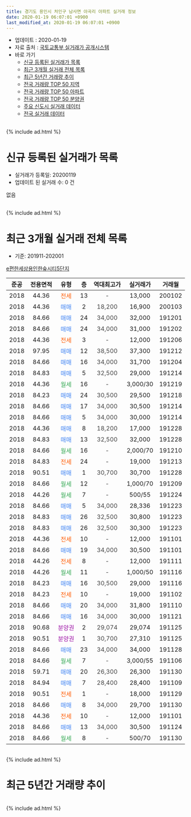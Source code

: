 ```yaml
---
title: 경기도 용인시 처인구 남사면 아곡리 아파트 실거래 정보
date: 2020-01-19 06:07:01 +0900
last_modified_at: 2020-01-19 06:07:01 +0900
---
```


* 업데이트 : 2020-01-19
* 자료 출처 : [국토교통부 실거래가 공개시스템](http://rt.molit.go.kr)
* 바로 가기
    * [신규 등록된 실거래가 목록](#신규-등록된-실거래가-목록)
    * [최근 3개월 실거래 전체 목록](#최근-3개월-실거래-전체-목록)
    * [최근 5년간 거래량 추이](#최근-5년간-거래량-추이)
    * [전국 거래량 TOP 50 지역](https://apt-info.github.io/apt-trade-info/최근-3개월-전국에서-가장-거래가-많이-발생한-지역)
    * [전국 거래량 TOP 50 아파트](https://apt-info.github.io/apt-trade-info/최근-3개월-전국에서-가장-거래가-많이-발생한-아파트)
    * [전국 거래량 TOP 50 분양권](https://apt-info.github.io/apt-trade-info/최근-3개월-전국에서-가장-거래가-많이-발생한-분양권)
    * [주요 신도시 실거래 데이터](https://apt-info.github.io/apt-trade-info/주요-신도시)
    * [전국 실거래 데이터](https://apt-info.github.io/apt-trade-info/전국)
<br>
{% include ad.html %}
<br>

# 신규 등록된 실거래가 목록
* 실거래가 등록일: 20200119
* 업데이트 된 실거래 수: 0 건

없음

<br>
{% include ad.html %}
<br>

# 최근 3개월 실거래 전체 목록
* 기준: 201911-202001


[e편한세상용인한숲시티5단지](https://search.naver.com/search.naver?query=%EA%B2%BD%EA%B8%B0%EB%8F%84+%EC%9A%A9%EC%9D%B8%EC%8B%9C+%EC%B2%98%EC%9D%B8%EA%B5%AC+%EB%82%A8%EC%82%AC%EB%A9%B4+%EC%95%84%EA%B3%A1%EB%A6%AC+e%ED%8E%B8%ED%95%9C%EC%84%B8%EC%83%81%EC%9A%A9%EC%9D%B8%ED%95%9C%EC%88%B2%EC%8B%9C%ED%8B%B05%EB%8B%A8%EC%A7%80)

|준공|전용면적|유형|층|역대최고가|실거래가|거래월|
|:---:|:---:|:---:|:---:|:---:|:---:|:---:|
|2018|44.36|<span style="color:#ff5a00">전세</span>|13|<span style="color:#444444">-</span>|13,000|200102|
|2018|44.36|<span style="color:#4285f3">매매</span>|2|<span style="color:#444444">18,200</span>|16,900|200103|
|2018|84.66|<span style="color:#4285f3">매매</span>|24|<span style="color:#444444">34,000</span>|32,000|191201|
|2018|84.66|<span style="color:#4285f3">매매</span>|24|<span style="color:#444444">34,000</span>|31,000|191202|
|2018|44.36|<span style="color:#ff5a00">전세</span>|3|<span style="color:#444444">-</span>|12,000|191206|
|2018|97.95|<span style="color:#4285f3">매매</span>|12|<span style="color:#444444">38,500</span>|37,300|191212|
|2018|84.66|<span style="color:#4285f3">매매</span>|16|<span style="color:#444444">34,000</span>|31,700|191204|
|2018|84.83|<span style="color:#4285f3">매매</span>|5|<span style="color:#444444">32,500</span>|29,000|191214|
|2018|44.36|<span style="color:#34a853">월세</span>|16|<span style="color:#444444">-</span>|3,000/30|191219|
|2018|84.23|<span style="color:#4285f3">매매</span>|24|<span style="color:#444444">30,500</span>|29,500|191218|
|2018|84.66|<span style="color:#4285f3">매매</span>|17|<span style="color:#444444">34,000</span>|30,500|191214|
|2018|84.66|<span style="color:#4285f3">매매</span>|5|<span style="color:#444444">34,000</span>|30,000|191214|
|2018|44.36|<span style="color:#4285f3">매매</span>|8|<span style="color:#444444">18,200</span>|17,000|191228|
|2018|84.83|<span style="color:#4285f3">매매</span>|13|<span style="color:#444444">32,500</span>|32,000|191228|
|2018|84.66|<span style="color:#34a853">월세</span>|16|<span style="color:#444444">-</span>|2,000/70|191210|
|2018|84.83|<span style="color:#ff5a00">전세</span>|24|<span style="color:#444444">-</span>|19,000|191213|
|2018|90.51|<span style="color:#4285f3">매매</span>|1|<span style="color:#444444">30,700</span>|30,700|191228|
|2018|84.66|<span style="color:#34a853">월세</span>|12|<span style="color:#444444">-</span>|1,000/70|191209|
|2018|44.26|<span style="color:#34a853">월세</span>|7|<span style="color:#444444">-</span>|500/55|191224|
|2018|84.66|<span style="color:#4285f3">매매</span>|5|<span style="color:#444444">34,000</span>|28,336|191223|
|2018|84.83|<span style="color:#4285f3">매매</span>|26|<span style="color:#444444">32,500</span>|30,800|191223|
|2018|84.83|<span style="color:#4285f3">매매</span>|26|<span style="color:#444444">32,500</span>|30,300|191223|
|2018|44.36|<span style="color:#ff5a00">전세</span>|10|<span style="color:#444444">-</span>|12,000|191101|
|2018|84.66|<span style="color:#4285f3">매매</span>|19|<span style="color:#444444">34,000</span>|30,500|191101|
|2018|44.26|<span style="color:#ff5a00">전세</span>|8|<span style="color:#444444">-</span>|12,000|191111|
|2018|44.26|<span style="color:#34a853">월세</span>|11|<span style="color:#444444">-</span>|1,000/50|191116|
|2018|84.23|<span style="color:#4285f3">매매</span>|16|<span style="color:#444444">30,500</span>|29,000|191116|
|2018|84.23|<span style="color:#ff5a00">전세</span>|10|<span style="color:#444444">-</span>|19,000|191102|
|2018|84.66|<span style="color:#4285f3">매매</span>|20|<span style="color:#444444">34,000</span>|31,800|191110|
|2018|84.66|<span style="color:#4285f3">매매</span>|16|<span style="color:#444444">34,000</span>|30,000|191121|
|2018|90.68|<span style="color:#9C11A5">분양권</span>|2|<span style="color:#444444">29,074</span>|29,074|191125|
|2018|90.51|<span style="color:#9C11A5">분양권</span>|1|<span style="color:#444444">30,700</span>|27,310|191125|
|2018|84.66|<span style="color:#4285f3">매매</span>|23|<span style="color:#444444">34,000</span>|34,000|191128|
|2018|84.66|<span style="color:#34a853">월세</span>|7|<span style="color:#444444">-</span>|3,000/55|191106|
|2018|59.71|<span style="color:#4285f3">매매</span>|20|<span style="color:#444444">26,300</span>|26,300|191130|
|2018|84.94|<span style="color:#4285f3">매매</span>|7|<span style="color:#444444">28,400</span>|28,400|191109|
|2018|90.51|<span style="color:#ff5a00">전세</span>|1|<span style="color:#444444">-</span>|18,000|191129|
|2018|84.66|<span style="color:#4285f3">매매</span>|8|<span style="color:#444444">34,000</span>|29,700|191130|
|2018|44.36|<span style="color:#ff5a00">전세</span>|10|<span style="color:#444444">-</span>|12,000|191101|
|2018|84.66|<span style="color:#4285f3">매매</span>|13|<span style="color:#444444">34,000</span>|30,500|191124|
|2018|84.66|<span style="color:#34a853">월세</span>|8|<span style="color:#444444">-</span>|500/70|191130|


<br>
{% include ad.html %}
<br>

# 최근 5년간 거래량 추이


<div style="width:100%;">
    <canvas id="deal_progress" height="200"></canvas>
</div>

<script>
new Chart(document.getElementById("deal_progress"), {
    type: 'line',
    data: {
        labels: ['201501','201502','201503','201504','201505','201506','201507','201508','201509','201510','201511','201512','201601','201602','201603','201604','201605','201606','201607','201608','201609','201610','201611','201612','201701','201702','201703','201704','201705','201706','201707','201708','201709','201710','201711','201712','201801','201802','201803','201804','201805','201806','201807','201808','201809','201810','201811','201812','201901','201902','201903','201904','201905','201906','201907','201908','201909','201910','201911','201912','202001'],
        datasets: [{
            label: '매매',
            pointRadius: 1,
            data: [0, 0, 0, 0, 0, 0, 0, 0, 0, 0, 0, 0, 0, 0, 0, 0, 0, 0, 0, 0, 0, 0, 0, 0, 0, 0, 0, 0, 0, 0, 0, 0, 0, 0, 0, 0, 0, 0, 0, 0, 0, 0, 0, 1, 1, 1, 2, 2, 4, 0, 3, 2, 1, 15, 19, 16, 8, 12, 11, 14, 1],
            borderColor: "rgba(255, 201, 14, 1)",
            backgroundColor: "rgba(255, 201, 14, 0.5)",
            fill: false,
            lineTension: 0
        },{
            label: '전월세',
            pointRadius: 1,
            data: [0, 0, 0, 0, 0, 0, 0, 0, 0, 0, 0, 0, 0, 0, 0, 0, 0, 0, 0, 0, 0, 0, 0, 0, 0, 0, 0, 0, 0, 0, 0, 0, 0, 0, 0, 0, 0, 0, 0, 0, 0, 0, 0, 0, 0, 0, 0, 0, 0, 0, 0, 0, 5, 7, 19, 19, 12, 21, 8, 6, 1],
            borderColor: "rgba(0, 141, 185, 1)",
            backgroundColor: "rgba(0, 141, 185, 0.5)",
            fill: false,
            lineTension: 0
        }
        ]
    },
    options: {
        responsive: true,
        title: {
            display: false
        },
        tooltips: {
            mode: 'index',
            intersect: false
        },
        hover: {
            mode: 'nearest',
            intersect: true
        },
        scales: {
            xAxes: [{
                display: true,
                scaleLabel: {
                    display: true,
                    labelString: '년/월'
                }
            }],
            yAxes: [{
                display: true,
                ticks: {
                    suggestedMin: 0,
                },
                scaleLabel: {
                    display: true,
                    labelString: '실거래 수'
                }
            }]
        }
    }
});

</script>


<br>
{% include ad.html %}
<br>

